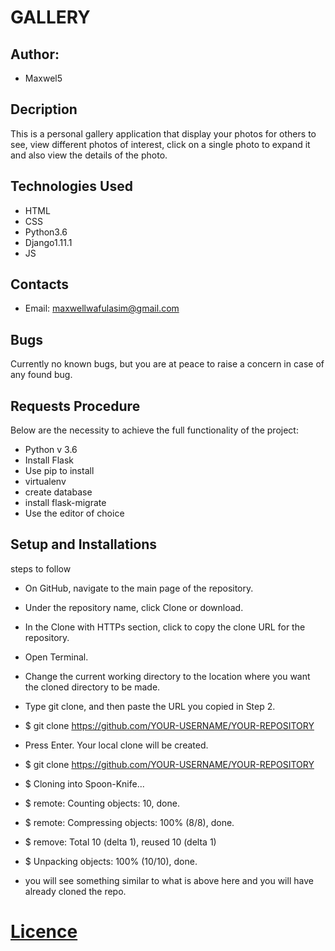 # GALLERY

## Author:
* Maxwel5

## Decription
This is a personal gallery application that display your photos for others to see, view different photos of interest, click on a single photo to expand it and also view the details of the photo.

## Technologies Used
* HTML
* CSS
* Python3.6
* Django1.11.1
* JS

## Contacts
* Email: maxwellwafulasim@gmail.com

## Bugs
Currently no known bugs, but you are at peace to raise a concern in case of any found bug.

## Requests Procedure
Below are the necessity to achieve the full functionality of the project:
* Python v 3.6
* Install Flask
* Use pip to install
* virtualenv
* create database
* install flask-migrate
* Use the editor of choice

## Setup and Installations
steps to follow

* On GitHub, navigate to the main page of the repository.

* Under the repository name, click Clone or download.

* In the Clone with HTTPs section, click to copy the clone URL for the repository.

* Open Terminal.

* Change the current working directory to the location where you want the cloned directory to be made.

* Type git clone, and then paste the URL you copied in Step 2.

* $ git clone https://github.com/YOUR-USERNAME/YOUR-REPOSITORY

* Press Enter. Your local clone will be created.

* $ git clone https://github.com/YOUR-USERNAME/YOUR-REPOSITORY

* $ Cloning into Spoon-Knife...

* $ remote: Counting objects: 10, done.

* $ remote: Compressing objects: 100% (8/8), done.

* $ remove: Total 10 (delta 1), reused 10 (delta 1)

* $ Unpacking objects: 100% (10/10), done.

* you will see something similar to what is above here and you will have already cloned the repo.

# [Licence](https://opensource.org/licenses/MIT)